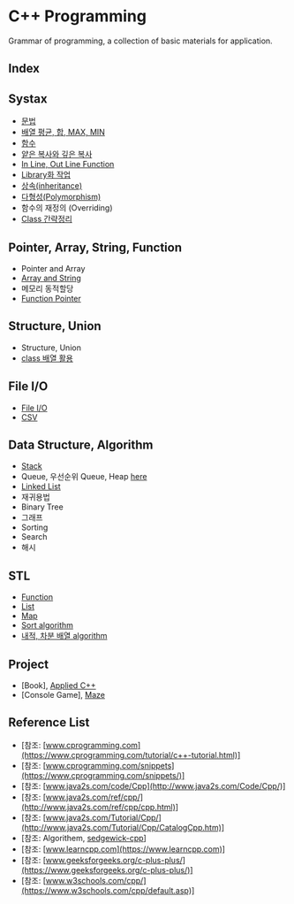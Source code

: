 # C++ Programming
Grammar of programming, a collection of basic materials for application.
## Index
## Systax
* [문법](https://github.com/csbyun-data/CPP-Pro/blob/main/chap01/README.md) 
* [배열 평균, 합, MAX, MIN](https://github.com/csbyun-data/CPP-Pro/blob/main/chap01/Array/README.md)
* [함수](https://github.com/csbyun-data/CPP-Pro/blob/main/chap01/Function/README.md)
* [얕은 복사와 깊은 복사](https://github.com/csbyun-data/CPP-Pro/blob/main/chap01/Copy/README.md)
* [In Line, Out Line Function](https://github.com/csbyun-data/CPP-Pro/blob/main/chap01/Line_Function/README.md)
* [Library화 작업](https://github.com/csbyun-data/CPP-Pro/blob/main/chap01/Library/README.md)
* [상속(inheritance)](https://github.com/csbyun-data/CPP-Pro/blob/main/chap01/Inheritance/README.md)
* [다형성(Polymorphism)](https://github.com/csbyun-data/CPP-Pro/blob/main/chap01/Polymorphism/README.md)
* 함수의 재정의 (Overriding)
* [Class 간략정리](https://github.com/csbyun-data/CPP-Pro/blob/main/chap01/Class/README.md)
  
## Pointer, Array, String, Function
* Pointer and Array
* [Array and String](https://github.com/csbyun-data/CPP-Pro/blob/main/chap02/String/README.md)
* 메모리 동적할당
* [Function Pointer](https://github.com/csbyun-data/CPP-Pro/blob/main/chap02/Function_Pointer/README.md)

## Structure, Union
* Structure, Union
* [class 배열 활용](https://github.com/csbyun-data/CPP-Pro/blob/main/chap02/Class/README.md)
  
## File I/O 
* [File I/O](https://github.com/csbyun-data/CPP-Pro/blob/main/chap03/README.md)
* [CSV](https://github.com/csbyun-data/CPP-Pro/blob/main/chap03/CSV/README.md)

## Data Structure, Algorithm 
* [Stack](https://github.com/csbyun-data/CPP-Pro/blob/main/chap04/Stack/README.md)
* Queue, 우선순위 Queue, Heap [here](https://github.com/csbyun-data/CPP-Pro/blob/main/chap04/Queue/README.md)
* [Linked List](https://github.com/csbyun-data/CPP-Pro/blob/main/chap04/LinkeList/README.md)
* 재귀용법
* Binary Tree
* 그래프
* Sorting
* Search
* 해시

## STL
* [Function](https://github.com/csbyun-data/CPP-Pro/blob/main/chap05/Function/README.md)
* [List](https://github.com/csbyun-data/CPP-Pro/blob/main/chap05/list/README.md)
* [Map](https://github.com/csbyun-data/CPP-Pro/blob/main/chap05/map/README.md)
* [Sort algorithm](https://github.com/csbyun-data/CPP-Pro/blob/main/chap05/sort/README.md)
* [내적, 차분 배열 algorithm](https://github.com/csbyun-data/CPP-Pro/blob/main/chap05/array/README.md)

## Project
* [Book], [Applied C++](https://github.com/csbyun-data/CPP-Pro/blob/main/chap06/Applied_Cpp/README.md)
* [Console Game], [Maze](https://github.com/csbyun-data/CPP-Pro/blob/main/chap06/Maze/README.md)

## Reference List
* [참조: [www.cprogramming.com](https://www.cprogramming.com/tutorial/c++-tutorial.html)]
* [참조: [www.cprogramming.com/snippets](https://www.cprogramming.com/snippets/)]
* [참조: [www.java2s.com/code/Cpp](http://www.java2s.com/Code/Cpp/)]
* [참조: [www.java2s.com/ref/cpp/](http://www.java2s.com/ref/cpp/cpp.html)]
* [참조: [www.java2s.com/Tutorial/Cpp/](http://www.java2s.com/Tutorial/Cpp/CatalogCpp.htm)]
* [참조: Algorithem, [sedgewick-cpp](https://github.com/sergey-pashaev/sedgewick-cpp)]
* [참조: [www.learncpp.com](https://www.learncpp.com)]
* [참조: [www.geeksforgeeks.org/c-plus-plus/](https://www.geeksforgeeks.org/c-plus-plus/)]
* [참조: [www.w3schools.com/cpp/](https://www.w3schools.com/cpp/default.asp)]
